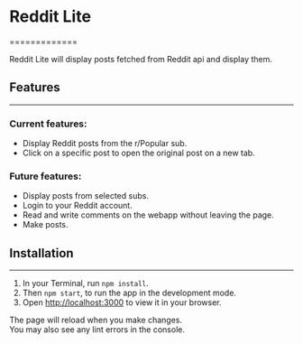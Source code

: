 # Reddit Lite

=============

Reddit Lite will display posts fetched from Reddit api and display them.

## Features

---

### Current features:

- Display Reddit posts from the r/Popular sub.
- Click on a specific post to open the original post on a new tab.

### Future features:

- Display posts from selected subs.
- Login to your Reddit account.
- Read and write comments on the webapp without leaving the page.
- Make posts.

## Installation

---

1. In your Terminal, run `npm install`.
2. Then `npm start`, to run the app in the development mode.
3. Open [http://localhost:3000](http://localhost:3000) to view it in your browser.

The page will reload when you make changes.\
You may also see any lint errors in the console.
